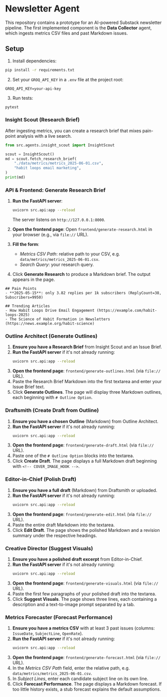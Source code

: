 # Newsletter Agent

This repository contains a prototype for an AI-powered Substack newsletter pipeline. The first implemented component is the **Data Collector** agent, which ingests metrics CSV files and past Markdown issues.

## Setup

1. Install dependencies:

```bash
pip install -r requirements.txt
```

2. Set your `GROQ_API_KEY` in a `.env` file at the project root:

```dotenv
GROQ_API_KEY=your-api-key
```

3. Run tests:

```bash
pytest
```

### Insight Scout (Research Brief)

After ingesting metrics, you can create a research brief that mixes pain-point analysis with a live search.

```python
from src.agents.insight_scout import InsightScout

scout = InsightScout()
md = scout.fetch_research_brief(
    "./data/metrics/metrics_2025-06-01.csv",
    "habit loops email marketing",
)
print(md)
```

### API & Frontend: Generate Research Brief

1. **Run the FastAPI server**:
   ```bash
   uvicorn src.api:app --reload
   ```
   The server listens on `http://127.0.0.1:8000`.

2. **Open the frontend page**:
   Open `frontend/generate-research.html` in your browser (e.g., via `file://` URL).

3. **Fill the form**:
   - *Metrics CSV Path*: relative path to your CSV, e.g. `data/metrics/metrics_2025-06-01.csv`.
   - *Search Query*: your research query.

4. Click **Generate Research** to produce a Markdown brief. The output appears in the page.

```example
## Pain Points
- **2025-05-15**: only 3.82 replies per 1k subscribers (ReplyCount=38, Subscribers=9950)

## Trending Articles
- How Habit Loops Drive Email Engagement (https://example.com/habit-loops-2025)
- The Science of Habit Formation in Newsletters (https://news.example.org/habit-science)
```

### Outline Architect (Generate Outlines)

1. **Ensure you have a Research Brief** from Insight Scout and an Issue Brief.
2. **Run the FastAPI server** if it's not already running:
   ```bash
   uvicorn src.api:app --reload
   ```
3. **Open the frontend page**:
   `frontend/generate-outlines.html` (via `file://` URL).
4. Paste the Research Brief Markdown into the first textarea and enter your Issue Brief text.
5. Click **Generate Outlines**. The page will display three Markdown outlines, each beginning with `# Outline Option`.

### Draftsmith (Create Draft from Outline)

1. **Ensure you have a chosen Outline** (Markdown) from Outline Architect.
2. **Run the FastAPI server** if it's not already running:
   ```bash
   uvicorn src.api:app --reload
   ```
3. **Open the frontend page**:
   `frontend/generate-draft.html` (via `file://` URL).
4. Paste one of the `# Outline Option` blocks into the textarea.
5. Click **Create Draft**.
   The page displays a full Markdown draft beginning with `<!-- COVER_IMAGE_HOOK -->`.

### Editor-in-Chief (Polish Draft)

1. **Ensure you have a full draft** (Markdown) from Draftsmith or uploaded.
2. **Run the FastAPI server** if it's not already running:
   ```bash
   uvicorn src.api:app --reload
   ```
3. **Open the frontend page**:
   `frontend/generate-edit.html` (via `file://` URL).
4. Paste the entire draft Markdown into the textarea.
5. Click **Edit Draft**.
   The page shows the polished Markdown and a revision summary under the respective headings.

### Creative Director (Suggest Visuals)

1. **Ensure you have a polished draft excerpt** from Editor-in-Chief.
2. **Run the FastAPI server** if it's not already running:
   ```bash
   uvicorn src.api:app --reload
   ```
3. **Open the frontend page**:
   `frontend/generate-visuals.html` (via `file://` URL).
4. Paste the first few paragraphs of your polished draft into the textarea.
5. Click **Suggest Visuals**. The page shows three lines, each containing a description and a text-to-image prompt separated by a tab.

### Metrics Forecaster (Forecast Performance)

1. **Ensure you have a metrics CSV** with at least 3 past issues (columns: `IssueDate`, `SubjectLine`, `OpenRate`).
2. **Run the FastAPI server** if it's not already running:
   ```bash
   uvicorn src.api:app --reload
   ```
3. **Open the frontend page**:
   `frontend/generate-forecast.html` (via `file://` URL).
4. In the *Metrics CSV Path* field, enter the relative path, e.g. `data/metrics/metrics_2025-06-01.csv`.
5. In *Subject Lines*, enter each candidate subject line on its own line.
6. Click **Forecast Performance**. The page displays a Markdown forecast. If too little history exists, a stub forecast explains the default assumptions.